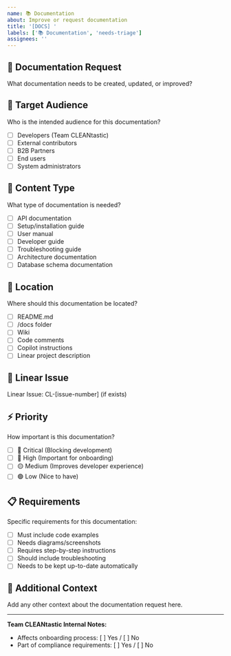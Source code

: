 ```yaml
---
name: 📚 Documentation
about: Improve or request documentation
title: '[DOCS] '
labels: ['📚 Documentation', 'needs-triage']
assignees: ''
---
```


## 📖 Documentation Request
What documentation needs to be created, updated, or improved?

## 🎯 Target Audience
Who is the intended audience for this documentation?
- [ ] Developers (Team CLEANtastic)
- [ ] External contributors
- [ ] B2B Partners
- [ ] End users
- [ ] System administrators

## 📝 Content Type
What type of documentation is needed?
- [ ] API documentation
- [ ] Setup/installation guide
- [ ] User manual
- [ ] Developer guide
- [ ] Troubleshooting guide
- [ ] Architecture documentation
- [ ] Database schema documentation

## 📍 Location
Where should this documentation be located?
- [ ] README.md
- [ ] /docs folder
- [ ] Wiki
- [ ] Code comments
- [ ] Copilot instructions
- [ ] Linear project description

## 🔗 Linear Issue
Linear Issue: CL-[issue-number] (if exists)

## ⚡ Priority
How important is this documentation?
- [ ] 🚨 Critical (Blocking development)
- [ ] 🔴 High (Important for onboarding)
- [ ] 🟡 Medium (Improves developer experience)
- [ ] 🟢 Low (Nice to have)

## 📋 Requirements
Specific requirements for this documentation:
- [ ] Must include code examples
- [ ] Needs diagrams/screenshots
- [ ] Requires step-by-step instructions
- [ ] Should include troubleshooting
- [ ] Needs to be kept up-to-date automatically

## 📝 Additional Context
Add any other context about the documentation request here.

---
**Team CLEANtastic Internal Notes:**
- Affects onboarding process: [ ] Yes / [ ] No
- Part of compliance requirements: [ ] Yes / [ ] No
